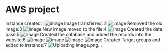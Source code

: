 # AWS project
Instance created:1
![image](https://github.com/user-attachments/assets/3ba699f1-b09a-4adc-8a1d-4fabe5b7a30c)
Image transferred: 2
![image](https://github.com/user-attachments/assets/518bf984-f4dd-4d88-b007-7fff04ddffb0)
Removed the old image:3
![image](https://github.com/user-attachments/assets/7b2219c9-3ccd-446f-ac68-576275be5e0f)
New image moved to the file:4
![image](https://github.com/user-attachments/assets/3cbdaeea-f896-4283-ad96-63630789ff03)
Created the data base:5
![image](https://github.com/user-attachments/assets/b6e5ba49-574e-4500-9751-ce5e9f2226d1)
Created the database and added the records into the website:6
![image](https://github.com/user-attachments/assets/f1848ddc-7cab-418c-9dc1-e9abe5be5fe7)
![image](https://github.com/user-attachments/assets/9027e487-6dea-4e47-89cc-2f5791800849)
![image](https://github.com/user-attachments/assets/5026fe70-b3b1-498d-8848-cd7f15ae726c)
![image](https://github.com/user-attachments/assets/c3d29960-21d1-4a30-9ef3-3a13d85aa82c)
Created Target groups and added to instance:7
![Uploading image.png…]()

